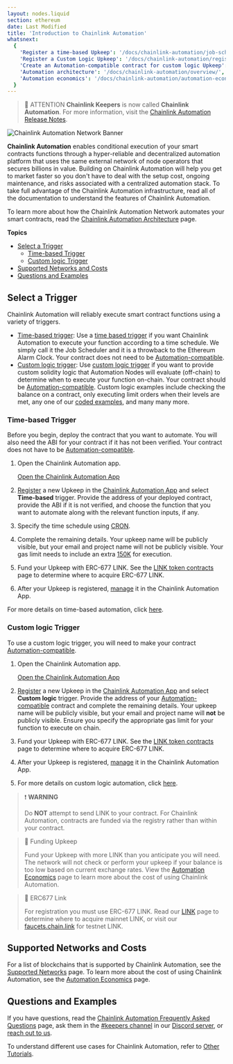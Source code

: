 ```yaml
---
layout: nodes.liquid
section: ethereum
date: Last Modified
title: 'Introduction to Chainlink Automation'
whatsnext:
  {
    'Register a time-based Upkeep': '/docs/chainlink-automation/job-scheduler/',
    'Register a Custom Logic Upkeep': '/docs/chainlink-automation/register-upkeep/',
    'Create an Automation-compatible contract for custom logic Upkeep': '/docs/chainlink-automation/compatible-contracts/',
    'Automation architecture': '/docs/chainlink-automation/overview/',
    'Automation economics': '/docs/chainlink-automation/automation-economics/',
  }
---
```


> 📘 ATTENTION
> **Chainlink Keepers** is now called **Chainlink Automation**. For more information, visit the [Chainlink Automation Release Notes](../automation-release-notes).
>

![Chainlink Automation Network Banner](/images/contract-devs/generic-banner.png)

**Chainlink Automation** enables conditional execution of your smart contracts functions through a hyper-reliable and decentralized automation platform that uses the same external network of node operators that secures billions in value. Building on Chainlink Automation will help you get to market faster so you don't have to deal with the setup cost, ongoing maintenance, and risks associated with a centralized automation stack. To take full advantage of the Chainlink Automation infrastructure, read all of the documentation to understand the features of Chainlink Automation.

To learn more about how the Chainlink Automation Network automates your smart contracts, read the [Chainlink Automation Architecture](../overview) page.

**Topics**

- [Select a Trigger](#select-a-trigger)
  - [Time-based Trigger](#time-based-trigger)
  - [Custom logic Trigger](#custom-logic-trigger)
- [Supported Networks and Costs](#supported-networks-and-costs)
- [Questions and Examples](#questions-and-examples)

## Select a Trigger

Chainlink Automation will reliably execute smart contract functions using a variety of triggers.

- [Time-based trigger](#time-based-trigger): Use a [time based trigger](#time-based-trigger) if you want Chainlink Automation to execute your function according to a time schedule. We simply call it the Job Scheduler and it is a throwback to the Ethereum Alarm Clock. Your contract does not need to be [Automation-compatible](../compatible-contracts/).
- [Custom logic trigger](#custom-logic-trigger): Use [custom logic trigger](#custom-logic-trigger) if you want to provide custom solidity logic that Automation Nodes will evaluate (off-chain) to determine when to execute your function on-chain. Your contract should be [Automation-compatible](../compatible-contracts/). Custom logic examples include checking the balance on a contract, only executing limit orders when their levels are met, any one of our [coded examples](/docs/chainlink-automation/util-overview), and many many more.

### Time-based Trigger

Before you begin, deploy the contract that you want to automate. You will also need the ABI for your contract if it has not been verified. Your contract does not have to be [Automation-compatible](../compatible-contracts/).

1. Open the Chainlink Automation app.

    <div class="remix-callout">
        <a href="https://automation.chain.link" >Open the Chainlink Automation App</a>
    </div>

1. [Register](../job-scheduler/) a new Upkeep in the [Chainlink Automation App](https://automation.chain.link) and select **Time-based** trigger. Provide the address of your deployed contract, provide the ABI if it is not verified, and choose the function that you want to automate along with the relevant function inputs, if any.

1. Specify the time schedule using [CRON](../job-scheduler/#specifying-the-time-schedule).

1. Complete the remaining details. Your upkeep name will be publicly visible, but your email and project name will not be publicly visible. Your gas limit needs to include an extra [150K](../job-scheduler/#entering-upkeep-details) for execution.

1. Fund your Upkeep with ERC-677 LINK. See the [LINK token contracts](../../link-token-contracts/) page to determine where to acquire ERC-677 LINK.

1. After your Upkeep is registered, [manage](../manage-upkeeps/) it in the Chainlink Automation App.

For more details on time-based automation, click [here](../job-scheduler/).

### Custom logic Trigger

To use a custom logic trigger, you will need to make your contract [Automation-compatible](../compatible-contracts/).

1. Open the Chainlink Automation app.

    <div class="remix-callout">
        <a href="https://automation.chain.link" >Open the Chainlink Automation App</a>
    </div>

1. [Register](../register-upkeep/) a new Upkeep in the [Chainlink Automation App](https://automation.chain.link) and select **Custom logic** trigger. Provide the address of your [Automation-compatible](../compatible-contracts/) contract and complete the remaining details. Your upkeep name will be publicly visible, but your email and project name will **not** be publicly visible. Ensure you specify the appropriate gas limit for your function to execute on chain.

1. Fund your Upkeep with ERC-677 LINK. See the [LINK token contracts](../../link-token-contracts/) page to determine where to acquire ERC-677 LINK.

1. After your Upkeep is registered, [manage](../manage-upkeeps/) it in the Chainlink Automation App.

1. For more details on custom logic automation, click [here](../compatible-contracts/).

> ❗️ **WARNING**
>
> Do **NOT** attempt to send LINK to your contract. For Chainlink Automation, contracts are funded via the registry rather than within your contract.

> 🚧 Funding Upkeep
>
> Fund your Upkeep with more LINK than you anticipate you will need. The network will not check or perform your upkeep if your balance is too low based on current exchange rates. View the [Automation Economics](../automation-economics) page to learn more about the cost of using Chainlink Automation.

> 🚧 ERC677 Link
>
> For registration you must use ERC-677 LINK. Read our [LINK](../../link-token-contracts/) page to determine where to acquire mainnet LINK, or visit our [faucets.chain.link](https://faucets.chain.link/) for testnet LINK.

## Supported Networks and Costs

For a list of blockchains that is supported by Chainlink Automation, see the [Supported Networks](../supported-networks) page. To learn more about the cost of using Chainlink Automation, see the [Automation Economics](../automation-economics) page.

## Questions and Examples

If you have questions, read the [Chainlink Automation Frequently Asked Questions](../faqs/) page, ask them in the [#keepers channel](https://discord.com/channels/592041321326182401/821350860302581771) in our [Discord server](https://discord.gg/qj9qarT), or [reach out to us](https://forms.gle/WadxnzzjHPtta5Zd9).

To understand different use cases for Chainlink Automation, refer to [Other Tutorials](/docs/other-tutorials/).
